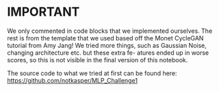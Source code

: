 # IMPORTANT

We only commented in code blocks that we implemented ourselves.
The rest is from the template that we used based off the Monet
CycleGAN tutorial from Amy Jang! We tried more things, such as
Gaussian Noise, changing architecture etc. but these extra fe-
atures ended up in worse scores, so this is not visible in the
final version of this notebook.

The source code to what we tried at first can be found here:
https://github.com/notkasper/MLP_Challenge1
